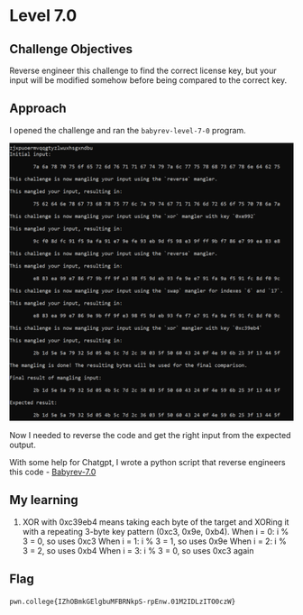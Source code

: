 # Level 7.0

## Challenge Objectives

Reverse engineer this challenge to find the correct license key, but your input will be modified somehow before being compared to the correct key.

## Approach

I opened the challenge and ran the `babyrev-level-7-0` program.

![alt text](./ReverseEngineering/Images/Level7.0(1).png)

Now I needed to reverse the code and get the right input from the expected output.

With some help for Chatgpt, I wrote a python script that reverse engineers this code - [Babyrev-7.0](./ReverseEngineering/Codes/Level7.0.py)

## My learning

1. XOR with 0xc39eb4 means taking each byte of the target and XORing it with a repeating 3-byte key pattern (0xc3, 0x9e, 0xb4).
When i = 0: i % 3 = 0, so uses 0xc3
When i = 1: i % 3 = 1, so uses 0x9e
When i = 2: i % 3 = 2, so uses 0xb4
When i = 3: i % 3 = 0, so uses 0xc3 again

## Flag

`pwn.college{IZhOBmkGElgbuMFBRNkpS-rpEnw.01M2IDLzITO0czW}`
